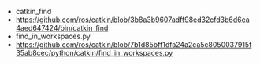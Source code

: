 - catkin_find
 - https://github.com/ros/catkin/blob/3b8a3b9607adff98ed32cfd3b6d6ea4aed647424/bin/catkin_find
- find_in_workspaces.py
 - https://github.com/ros/catkin/blob/7b1d85bff1dfa24a2ca5c8050037915f35ab8cec/python/catkin/find_in_workspaces.py
